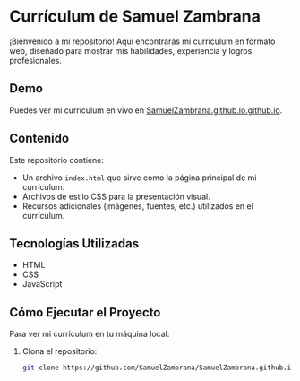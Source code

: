 # Currículum de Samuel Zambrana

¡Bienvenido a mi repositorio! Aquí encontrarás mi currículum en formato web, diseñado para mostrar mis habilidades, experiencia y logros profesionales.

## Demo

Puedes ver mi currículum en vivo en [SamuelZambrana.github.io.github.io](https://SamuelZambrana/SamuelZambrana.github.io.github.io).

## Contenido

Este repositorio contiene:

- Un archivo `index.html` que sirve como la página principal de mi currículum.
- Archivos de estilo CSS para la presentación visual.
- Recursos adicionales (imágenes, fuentes, etc.) utilizados en el currículum.

## Tecnologías Utilizadas

- HTML
- CSS
- JavaScript
## Cómo Ejecutar el Proyecto

Para ver mi currículum en tu máquina local:

1. Clona el repositorio:
   ```bash
   git clone https://github.com/SamuelZambrana/SamuelZambrana.github.io
